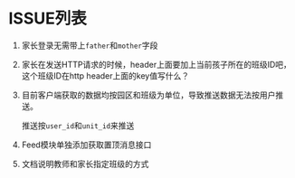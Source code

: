 # ISSUE列表

1. 家长登录无需带上`father`和`mother`字段
2. 家长在发送HTTP请求的时候，header上面要加上当前孩子所在的班级ID吧，这个班级ID在http header上面的key值写什么？

3. 目前客户端获取的数据均按园区和班级为单位，导致推送数据无法按用户推送。

    推送按`user_id`和`unit_id`来推送
    
4. Feed模块单独添加获取置顶消息接口

5. 文档说明教师和家长指定班级的方式